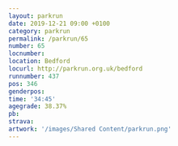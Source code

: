 ```yaml
---
layout: parkrun
date: 2019-12-21 09:00 +0100
category: parkrun
permalink: /parkrun/65
number: 65
locnumber: 
location: Bedford
locurl: http://parkrun.org.uk/bedford
runnumber: 437
pos: 346
genderpos: 
time: '34:45'
agegrade: 38.37%
pb: 
strava: 
artwork: '/images/Shared Content/parkrun.png'
---
```

